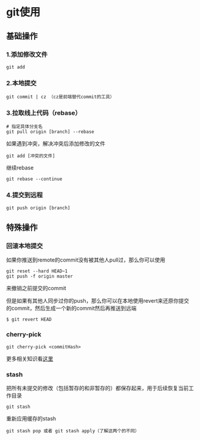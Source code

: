 # git使用

## 基础操作


### 1.添加修改文件

```
git add
```

### 2.本地提交

```
git commit | cz （cz是前端替代commit的工具）
```

### 3.拉取线上代码（rebase）
```
# 指定具体分支名
git pull origin [branch] --rebase
```

如果遇到冲突，解决冲突后添加修改的文件

```
git add [冲突的文件]
```

继续rebase

```
git rebase --continue
```

### 4.提交到远程
```
git push origin [branch]
```

## 特殊操作

### 回滚本地提交

如果你推送到remote的commit没有被其他人pull过，那么你可以使用

```
git reset --hard HEAD~1
git push -f origin master
```

来撤销之前提交的commit


但是如果有其他人同步过你的push，那么你可以在本地使用revert来还原你提交的commit，然后生成一个新的commit然后再推送到远端

```
$ git revert HEAD
```

### cherry-pick

```
git cherry-pick <commitHash>
```

更多相关知识看[这里](https://www.ruanyifeng.com/blog/2020/04/git-cherry-pick.html)

### stash

把所有未提交的修改（包括暂存的和非暂存的）都保存起来，用于后续恢复当前工作目录

```
git stash
```

重新应用缓存的stash

```
git stash pop 或者 git stash apply（了解这两个的不同）
```
